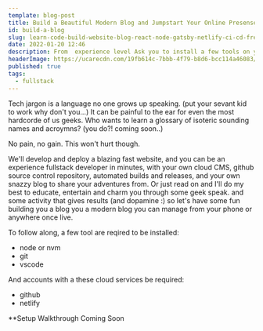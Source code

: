 ```yaml
---
template: blog-post
title: Build a Beautiful Modern Blog and Jumpstart Your Online Presense - React, Node, DevOps, Netlify, CMS, Gatsby, Static Site Generators, HTML, CSS, JavaScript - Speed Up Your Learning and Your Websites
id: build-a-blog
slug: learn-code-build-website-blog-react-node-gatsby-netlify-ci-cd-free
date: 2022-01-20 12:46
description: From  experience level Ask you to install a few tools on your rig if you're following along.  got plenty of explanations and'll show 
headerImage: https://ucarecdn.com/19fb614c-7bbb-4f79-b8d6-bcc114a46083/
published: true
tags: 
  - fullstack
---
```


Tech jargon is a language no one grows up speaking. (put your sevant kid to work why don't you...) It can be painful to the ear for even the most hardcorde of us geeks. Who wants to learn a glossary of isoteric sounding names and acroymns? (you do?! coming soon..) 

No pain, no gain. This won't hurt though.
 
We'll develop and deploy a blazing fast website, and you can be an experience fullstack developer in minutes, with your own cloud CMS, github source control repository, automated builds and releases, and your own snazzy blog to share your adventures from. Or just read on and I'll do my best to educate, entertain and charm you through some geek speak.  and some activity that gives results (and dopamine :) so let's have some fun building you a blog you a modern blog you can manage from your phone or anywhere once live.

To follow along, a few tool are reqired to be installed:

- node or nvm
- git
- vscode

And accounts with a these cloud services be required:

- github
- netlify



**Setup Walkthrough Coming Soon